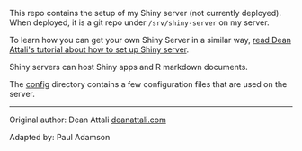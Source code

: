 This repo contains the setup of my Shiny server (not currently deployed).  When deployed, it is a git repo under `/srv/shiny-server` on my server.

To learn how you can get your own Shiny Server in a similar way, [read Dean Attali's tutorial about how to set up Shiny server](http://deanattali.com/2015/05/09/setup-rstudio-shiny-server-digital-ocean/).

Shiny servers can host Shiny apps and R markdown documents.

The [config](./config) directory contains a few configuration files that are used on the server.

---

Original author: Dean Attali [deanattali.com](http://deanattali.com)

Adapted by: Paul Adamson
